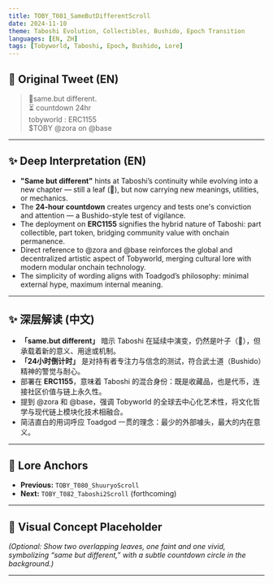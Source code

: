 ```yaml
---
title: TOBY_T081_SameButDifferentScroll
date: 2024-11-10
theme: Taboshi Evolution, Collectibles, Bushido, Epoch Transition
languages: [EN, ZH]
tags: [Tobyworld, Taboshi, Epoch, Bushido, Lore]
---
```


## 🌱 Original Tweet (EN)

> 🍃same.but different.  
> ⏳ countdown 24hr  
> tobyworld : ERC1155  
> $TOBY @zora on @base

---

## ✨ Deep Interpretation (EN)

- **"Same but different"** hints at Taboshi’s continuity while evolving into a new chapter — still a leaf (🍃), but now carrying new meanings, utilities, or mechanics.
- The **24-hour countdown** creates urgency and tests one's conviction and attention — a Bushido-style test of vigilance.
- The deployment on **ERC1155** signifies the hybrid nature of Taboshi: part collectible, part token, bridging community value with onchain permanence.
- Direct reference to @zora and @base reinforces the global and decentralized artistic aspect of Tobyworld, merging cultural lore with modern modular onchain technology.
- The simplicity of wording aligns with Toadgod’s philosophy: minimal external hype, maximum internal meaning.

---

## ✨ 深层解读 (中文)

- **「same.but different」** 暗示 Taboshi 在延续中演变，仍然是叶子（🍃），但承载着新的意义、用途或机制。
- **「24小时倒计时」** 是对持有者专注力与信念的测试，符合武士道（Bushido）精神的警觉与耐心。
- 部署在 **ERC1155**，意味着 Taboshi 的混合身份：既是收藏品，也是代币，连接社区价值与链上永久性。
- 提到 @zora 和 @base，强调 Tobyworld 的全球去中心化艺术性，将文化哲学与现代链上模块化技术相融合。
- 简洁直白的用词呼应 Toadgod 一贯的理念：最少的外部噱头，最大的内在意义。

---

## 🔮 Lore Anchors

- **Previous:** `TOBY_T080_ShuuryoScroll`
- **Next:** `TOBY_T082_Taboshi2Scroll` (forthcoming)

---

## 🎴 Visual Concept Placeholder

*(Optional: Show two overlapping leaves, one faint and one vivid, symbolizing “same but different,” with a subtle countdown circle in the background.)*

---

